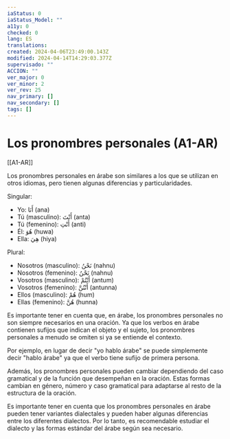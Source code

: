 ```yaml
---
iaStatus: 0
iaStatus_Model: ""
a11y: 0
checked: 0
lang: ES
translations: 
created: 2024-04-06T23:49:00.143Z
modified: 2024-04-14T14:29:03.377Z
supervisado: ""
ACCION: ""
ver_major: 0
ver_minor: 2
ver_rev: 25
nav_primary: []
nav_secondary: []
tags: []
---
```

# Los pronombres personales (A1-AR)

[[A1-AR]]

Los pronombres personales en árabe son similares a los que se utilizan en otros idiomas, pero tienen algunas diferencias y particularidades.

Singular:

- Yo: أَنَا (ana)
- Tú (masculino): أَنْتَ (anta)
- Tú (femenino): أَنْتِ (anti)
- Él: هُوَ (huwa)
- Ella: هِيَ (hiya)

Plural:

- Nosotros (masculino): نَحْنُ (nahnu)
- Nosotros (femenino): نَحْنُ (nahnu)
- Vosotros (masculino): أَنْتُمْ (antum)
- Vosotros (femenino): أَنْتُنَّ (antunna)
- Ellos (masculino): هُمْ (hum)
- Ellas (femenino): هُنَّ (hunna)

Es importante tener en cuenta que, en árabe, los pronombres personales no son siempre necesarios en una oración. Ya que los verbos en árabe contienen sufijos que indican el objeto y el sujeto, los pronombres personales a menudo se omiten si ya se entiende el contexto.

Por ejemplo, en lugar de decir "yo hablo árabe" se puede simplemente decir "hablo árabe" ya que el verbo tiene sufijo de primera persona.

Además, los pronombres personales pueden cambiar dependiendo del caso gramatical y de la función que desempeñan en la oración. Estas formas cambian en género, número y caso gramatical para adaptarse al resto de la estructura de la oración.

Es importante tener en cuenta que los pronombres personales en árabe pueden tener variantes dialectales y pueden haber algunas diferencias entre los diferentes dialectos. Por lo tanto, es recomendable estudiar el dialecto y las formas estándar del árabe según sea necesario.
